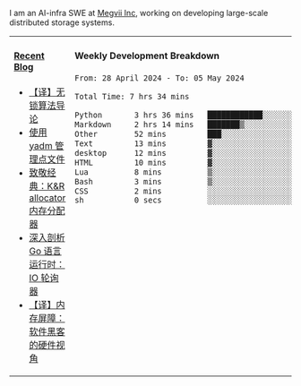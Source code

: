 I am an AI-infra SWE at [Megvii Inc](https://en.megvii.com/), working on developing large-scale distributed storage systems.

<table width="960px">
<tr>
<td valign="top" width="50%">

#### <a href="https://www.kongjun18.me" target="_blank">Recent Blog</a>

<!-- BLOG-POST-LIST:START -->
- [【译】无锁算法导论](https://kongjun18.github.io/posts/2023/07/14/)
- [使用 yadm 管理点文件](https://kongjun18.github.io/posts/2023/04/07/)
- [致敬经典：K&amp;R allocator 内存分配器](https://kongjun18.github.io/posts/2022/12/12/)
- [深入剖析 Go 语言运行时：IO 轮询器](https://kongjun18.github.io/posts/2022/11/21/)
- [【译】内存屏障：软件黑客的硬件视角](https://kongjun18.github.io/posts/2022/11/03/)
<!-- BLOG-POST-LIST:END -->

</td>
<td valign="top" width="50%">

#### Weekly Development Breakdown

<!--START_SECTION:waka-->

```txt
From: 28 April 2024 - To: 05 May 2024

Total Time: 7 hrs 34 mins

Python       3 hrs 36 mins   ████████████░░░░░░░░░░░░░   47.55 %
Markdown     2 hrs 14 mins   ███████▒░░░░░░░░░░░░░░░░░   29.47 %
Other        52 mins         ███░░░░░░░░░░░░░░░░░░░░░░   11.65 %
Text         13 mins         ▓░░░░░░░░░░░░░░░░░░░░░░░░   03.05 %
desktop      12 mins         ▓░░░░░░░░░░░░░░░░░░░░░░░░   02.75 %
HTML         10 mins         ▓░░░░░░░░░░░░░░░░░░░░░░░░   02.20 %
Lua          8 mins          ▒░░░░░░░░░░░░░░░░░░░░░░░░   01.87 %
Bash         3 mins          ▒░░░░░░░░░░░░░░░░░░░░░░░░   00.79 %
CSS          2 mins          ░░░░░░░░░░░░░░░░░░░░░░░░░   00.55 %
sh           0 secs          ░░░░░░░░░░░░░░░░░░░░░░░░░   00.09 %
```

<!--END_SECTION:waka-->
</td>
</tr>

</table>
